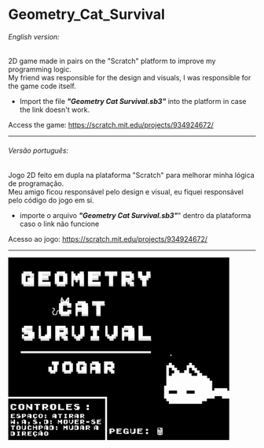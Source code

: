 # Geometry_Cat_Survival
###### English version:
2D game made in pairs on the "Scratch" platform to improve my programming logic.<br>
My friend was responsible for the design and visuals, I was responsible for the game code itself.

- Import the file <b><i>"Geometry Cat Survival.sb3"</i></b> into the platform in case the link doesn't work.

Access the game: https://scratch.mit.edu/projects/934924672/

<hr>

###### Versão português:
Jogo 2D feito em dupla na plataforma "Scratch" para melhorar minha lógica de programação.<br>
Meu amigo ficou responsável pelo design e visual, eu fiquei responsável pelo código do jogo em si.

- importe o arquivo <b><i>"Geometry Cat Survival.sb3"</i></b>" dentro da plataforma caso o link não funcione

Acesso ao jogo: https://scratch.mit.edu/projects/934924672/

<hr>

![gameplay_video](GeometryCatSurvival-ezgif.com-crop.gif)
